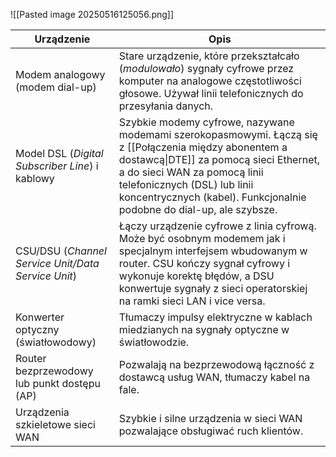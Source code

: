 
![[Pasted image 20250516125056.png]]

| Urządzenie                                         | Opis                                                                                                                                                                                                                                                                                    |
| -------------------------------------------------- | --------------------------------------------------------------------------------------------------------------------------------------------------------------------------------------------------------------------------------------------------------------------------------------- |
| Modem analogowy (modem dial-up)                    | Stare urządzenie, które przekształcało (*modulowało*) sygnały cyfrowe przez komputer na analogowe częstotliwości głosowe. Używał linii telefonicznych do przesyłania danych.                                                                                                            |
| Model DSL (*Digital Subscriber Line*) i kablowy    | Szybkie modemy cyfrowe, nazywane modemami szerokopasmowymi. Łączą się z [[Połączenia między abonentem a dostawcą\|DTE]] za pomocą sieci Ethernet, a do sieci WAN za pomocą linii telefonicznych (DSL) lub linii koncentrycznych (kabel). Funkcjonalnie podobne do dial-up, ale szybsze. |
| CSU/DSU (*Channel Service Unit/Data Service Unit*) | Łączy urządzenie cyfrowe z linia cyfrową. Może być osobnym modemem jak i specjalnym interfejsem wbudowanym w router. CSU kończy sygnał cyfrowy i wykonuje korektę błędów, a DSU konwertuje sygnały z sieci operatorskiej na ramki sieci LAN i vice versa.                               |
| Konwerter optyczny (światłowodowy)                 | Tłumaczy impulsy elektryczne w kablach miedzianych na sygnały optyczne w światłowodzie.                                                                                                                                                                                                 |
| Router bezprzewodowy lub punkt dostępu (AP)        | Pozwalają na bezprzewodową łączność z dostawcą usług WAN, tłumaczy kabel na fale.                                                                                                                                                                                                       |
| Urządzenia szkieletowe sieci WAN                   | Szybkie i silne urządzenia w sieci WAN pozwalające obsługiwać ruch klientów.                                                                                                                                                                                                            |
